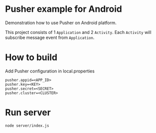 # Pusher example for Android
Demonstration how to use Pusher on Android platform.

This project consists of 1 `Application` and 2 `Activity`. Each `Activity` will subscribe message event from `Application`.

# How to build
Add Pusher configuration in local.properties

```
pusher.appid=<APP_ID>
pusher.key=<KEY>
pusher.secret=<SECRET>
pusher.cluster=<CLUSTER>
```

# Run server

```
node server/index.js
```
